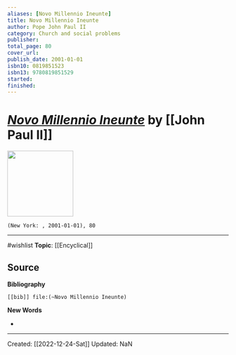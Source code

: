 ```yaml
---
aliases: [Novo Millennio Ineunte]
title: Novo Millennio Ineunte
author: Pope John Paul II
category: Church and social problems
publisher: 
total_page: 80
cover_url: 
publish_date: 2001-01-01
isbn10: 0819851523
isbn13: 9780819851529
started: 
finished: 
---
```

# *[Novo Millennio Ineunte]()* by [[John Paul II]]

<img src="" width=150>

`(New York: , 2001-01-01), 80`

--- 
#wishlist
**Topic**: [[Encyclical]]

**Source**
- 


**Bibliography**

```query
[[bib]] file:(~Novo Millennio Ineunte)
```
 

**New Words**

- 

---
Created: [[2022-12-24-Sat]]
Updated: NaN
